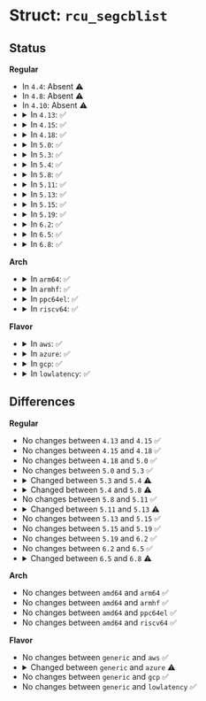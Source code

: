 # Struct: <code>rcu_segcblist</code>

## Status
<b>Regular</b>
<ul>
<li>
In <code>4.4</code>: Absent ⚠️
</li>
<li>
In <code>4.8</code>: Absent ⚠️
</li>
<li>
In <code>4.10</code>: Absent ⚠️
</li>
<li>
<details>
<summary>In <code>4.13</code>: ✅</summary>

```c
struct rcu_segcblist {
    struct callback_head *head;
    struct callback_head ** tails[4];
    long unsigned int gp_seq[4];
    long int len;
    long int len_lazy;
};
```
</details>
</li>
<li>
<details>
<summary>In <code>4.15</code>: ✅</summary>

```c
struct rcu_segcblist {
    struct callback_head *head;
    struct callback_head ** tails[4];
    long unsigned int gp_seq[4];
    long int len;
    long int len_lazy;
};
```
</details>
</li>
<li>
<details>
<summary>In <code>4.18</code>: ✅</summary>

```c
struct rcu_segcblist {
    struct callback_head *head;
    struct callback_head ** tails[4];
    long unsigned int gp_seq[4];
    long int len;
    long int len_lazy;
};
```
</details>
</li>
<li>
<details>
<summary>In <code>5.0</code>: ✅</summary>

```c
struct rcu_segcblist {
    struct callback_head *head;
    struct callback_head ** tails[4];
    long unsigned int gp_seq[4];
    long int len;
    long int len_lazy;
};
```
</details>
</li>
<li>
<details>
<summary>In <code>5.3</code>: ✅</summary>

```c
struct rcu_segcblist {
    struct callback_head *head;
    struct callback_head ** tails[4];
    long unsigned int gp_seq[4];
    long int len;
    long int len_lazy;
};
```
</details>
</li>
<li>
<details>
<summary>In <code>5.4</code>: ✅</summary>

```c
struct rcu_segcblist {
    struct callback_head *head;
    struct callback_head ** tails[4];
    long unsigned int gp_seq[4];
    long int len;
    long int len_lazy;
    u8 enabled;
    u8 offloaded;
};
```
</details>
</li>
<li>
<details>
<summary>In <code>5.8</code>: ✅</summary>

```c
struct rcu_segcblist {
    struct callback_head *head;
    struct callback_head ** tails[4];
    long unsigned int gp_seq[4];
    long int len;
    u8 enabled;
    u8 offloaded;
};
```
</details>
</li>
<li>
<details>
<summary>In <code>5.11</code>: ✅</summary>

```c
struct rcu_segcblist {
    struct callback_head *head;
    struct callback_head ** tails[4];
    long unsigned int gp_seq[4];
    long int len;
    u8 enabled;
    u8 offloaded;
};
```
</details>
</li>
<li>
<details>
<summary>In <code>5.13</code>: ✅</summary>

```c
struct rcu_segcblist {
    struct callback_head *head;
    struct callback_head ** tails[4];
    long unsigned int gp_seq[4];
    long int len;
    long int seglen[4];
    u8 flags;
};
```
</details>
</li>
<li>
<details>
<summary>In <code>5.15</code>: ✅</summary>

```c
struct rcu_segcblist {
    struct callback_head *head;
    struct callback_head ** tails[4];
    long unsigned int gp_seq[4];
    long int len;
    long int seglen[4];
    u8 flags;
};
```
</details>
</li>
<li>
<details>
<summary>In <code>5.19</code>: ✅</summary>

```c
struct rcu_segcblist {
    struct callback_head *head;
    struct callback_head ** tails[4];
    long unsigned int gp_seq[4];
    long int len;
    long int seglen[4];
    u8 flags;
};
```
</details>
</li>
<li>
<details>
<summary>In <code>6.2</code>: ✅</summary>

```c
struct rcu_segcblist {
    struct callback_head *head;
    struct callback_head ** tails[4];
    long unsigned int gp_seq[4];
    long int len;
    long int seglen[4];
    u8 flags;
};
```
</details>
</li>
<li>
<details>
<summary>In <code>6.5</code>: ✅</summary>

```c
struct rcu_segcblist {
    struct callback_head *head;
    struct callback_head ** tails[4];
    long unsigned int gp_seq[4];
    long int len;
    long int seglen[4];
    u8 flags;
};
```
</details>
</li>
<li>
<details>
<summary>In <code>6.8</code>: ✅</summary>

```c
struct rcu_segcblist {
    struct callback_head *head;
    struct callback_head ** tails[4];
    long unsigned int gp_seq[4];
    atomic_long_t len;
    long int seglen[4];
    u8 flags;
};
```
</details>
</li>
</ul>
<b>Arch</b>
<ul>
<li>
<details>
<summary>In <code>arm64</code>: ✅</summary>

```c
struct rcu_segcblist {
    struct callback_head *head;
    struct callback_head ** tails[4];
    long unsigned int gp_seq[4];
    long int len;
    long int len_lazy;
    u8 enabled;
    u8 offloaded;
};
```
</details>
</li>
<li>
<details>
<summary>In <code>armhf</code>: ✅</summary>

```c
struct rcu_segcblist {
    struct callback_head *head;
    struct callback_head ** tails[4];
    long unsigned int gp_seq[4];
    long int len;
    long int len_lazy;
    u8 enabled;
    u8 offloaded;
};
```
</details>
</li>
<li>
<details>
<summary>In <code>ppc64el</code>: ✅</summary>

```c
struct rcu_segcblist {
    struct callback_head *head;
    struct callback_head ** tails[4];
    long unsigned int gp_seq[4];
    long int len;
    long int len_lazy;
    u8 enabled;
    u8 offloaded;
};
```
</details>
</li>
<li>
<details>
<summary>In <code>riscv64</code>: ✅</summary>

```c
struct rcu_segcblist {
    struct callback_head *head;
    struct callback_head ** tails[4];
    long unsigned int gp_seq[4];
    long int len;
    long int len_lazy;
    u8 enabled;
    u8 offloaded;
};
```
</details>
</li>
</ul>
<b>Flavor</b>
<ul>
<li>
<details>
<summary>In <code>aws</code>: ✅</summary>

```c
struct rcu_segcblist {
    struct callback_head *head;
    struct callback_head ** tails[4];
    long unsigned int gp_seq[4];
    long int len;
    long int len_lazy;
    u8 enabled;
    u8 offloaded;
};
```
</details>
</li>
<li>
<details>
<summary>In <code>azure</code>: ✅</summary>

```c
struct rcu_segcblist {
    struct callback_head *head;
    struct callback_head ** tails[4];
    long unsigned int gp_seq[4];
    atomic_long_t len;
    long int len_lazy;
    u8 enabled;
    u8 offloaded;
};
```
</details>
</li>
<li>
<details>
<summary>In <code>gcp</code>: ✅</summary>

```c
struct rcu_segcblist {
    struct callback_head *head;
    struct callback_head ** tails[4];
    long unsigned int gp_seq[4];
    long int len;
    long int len_lazy;
    u8 enabled;
    u8 offloaded;
};
```
</details>
</li>
<li>
<details>
<summary>In <code>lowlatency</code>: ✅</summary>

```c
struct rcu_segcblist {
    struct callback_head *head;
    struct callback_head ** tails[4];
    long unsigned int gp_seq[4];
    long int len;
    long int len_lazy;
    u8 enabled;
    u8 offloaded;
};
```
</details>
</li>
</ul>

## Differences
<b>Regular</b>
<ul>
<li>
No changes between <code>4.13</code> and <code>4.15</code> ✅
</li>
<li>
No changes between <code>4.15</code> and <code>4.18</code> ✅
</li>
<li>
No changes between <code>4.18</code> and <code>5.0</code> ✅
</li>
<li>
No changes between <code>5.0</code> and <code>5.3</code> ✅
</li>
<li>
<details>
<summary>Changed between <code>5.3</code> and <code>5.4</code> ⚠️</summary>
<ul>
<li>
<b>Field added. </b>
<code>u8 enabled</code>
</li>
<li>
<b>Field added. </b>
<code>u8 offloaded</code>
</li>
</ul>
</details>
</li>
<li>
<details>
<summary>Changed between <code>5.4</code> and <code>5.8</code> ⚠️</summary>
<ul>
<li>
<b>Field removed. </b>
<code>long int len_lazy</code>
</li>
</ul>
</details>
</li>
<li>
No changes between <code>5.8</code> and <code>5.11</code> ✅
</li>
<li>
<details>
<summary>Changed between <code>5.11</code> and <code>5.13</code> ⚠️</summary>
<ul>
<li>
<b>Field added. </b>
<code>long int seglen[4]</code>
</li>
<li>
<b>Field added. </b>
<code>u8 flags</code>
</li>
<li>
<b>Field removed. </b>
<code>u8 enabled</code>
</li>
<li>
<b>Field removed. </b>
<code>u8 offloaded</code>
</li>
</ul>
</details>
</li>
<li>
No changes between <code>5.13</code> and <code>5.15</code> ✅
</li>
<li>
No changes between <code>5.15</code> and <code>5.19</code> ✅
</li>
<li>
No changes between <code>5.19</code> and <code>6.2</code> ✅
</li>
<li>
No changes between <code>6.2</code> and <code>6.5</code> ✅
</li>
<li>
<details>
<summary>Changed between <code>6.5</code> and <code>6.8</code> ⚠️</summary>
<ul>
<li>
<b>Field type changed. </b>
<code>long int len</code> ➡️ <code>atomic_long_t len</code>
</li>
</ul>
</details>
</li>
</ul>
<b>Arch</b>
<ul>
<li>
No changes between <code>amd64</code> and <code>arm64</code> ✅
</li>
<li>
No changes between <code>amd64</code> and <code>armhf</code> ✅
</li>
<li>
No changes between <code>amd64</code> and <code>ppc64el</code> ✅
</li>
<li>
No changes between <code>amd64</code> and <code>riscv64</code> ✅
</li>
</ul>
<b>Flavor</b>
<ul>
<li>
No changes between <code>generic</code> and <code>aws</code> ✅
</li>
<li>
<details>
<summary>Changed between <code>generic</code> and <code>azure</code> ⚠️</summary>
<ul>
<li>
<b>Field type changed. </b>
<code>long int len</code> ➡️ <code>atomic_long_t len</code>
</li>
</ul>
</details>
</li>
<li>
No changes between <code>generic</code> and <code>gcp</code> ✅
</li>
<li>
No changes between <code>generic</code> and <code>lowlatency</code> ✅
</li>
</ul>
